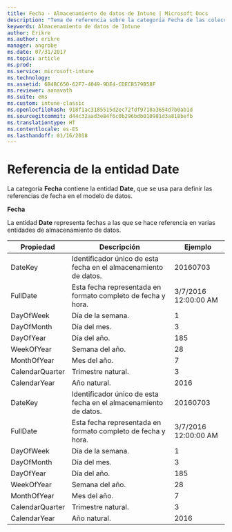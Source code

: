 ```yaml
---
title: Fecha - Almacenamiento de datos de Intune | Microsoft Docs
description: "Tema de referencia sobre la categoría Fecha de las colecciones de entidades de la API de Almacenamiento de datos de Intune."
keywords: Almacenamiento de datos de Intune
author: Erikre
ms.author: erikre
manager: angrobe
ms.date: 07/31/2017
ms.topic: article
ms.prod: 
ms.service: microsoft-intune
ms.technology: 
ms.assetid: 6B4BC650-62F7-4049-9DE4-CDECB579B58F
ms.reviewer: aanavath
ms.suite: ems
ms.custom: intune-classic
ms.openlocfilehash: 918f1ac3185515d2ec72fdf9718a3654d7b0ab1d
ms.sourcegitcommit: d44c32aad3e84f6c0b296bdb010981d3a818befb
ms.translationtype: HT
ms.contentlocale: es-ES
ms.lasthandoff: 01/16/2018
---
```

# <a name="reference-for-date-entity"></a>Referencia de la entidad Date

La categoría **Fecha** contiene la entidad **Date**, que se usa para definir las referencias de fecha en el modelo de datos.

**Fecha**

La entidad **Date** representa fechas a las que se hace referencia en varias entidades de almacenamiento de datos.

| Propiedad  | Descripción | Ejemplo |
|---------|------------|--------|
| DateKey | Identificador único de esta fecha en el almacenamiento de datos. | 20160703 |
| FullDate | Esta fecha representada en formato completo de fecha y hora. | 3/7/2016 12:00:00 AM |
| DayOfWeek | Día de la semana. | 1 |
| DayOfMonth | Día del mes. | 3 |
| DayOfYear | Día del año. | 185 |
| WeekOfYear | Semana del año. | 28 |
| MonthOfYear | Mes del año. | 7 |
| CalendarQuarter | Trimestre natural. | 3 |
| CalendarYear | Año natural. | 2016 |
| DateKey | Identificador único de esta fecha en el almacenamiento de datos. | 20160703 |
| FullDate | Esta fecha representada en formato completo de fecha y hora. | 3/7/2016 12:00:00 AM |
| DayOfWeek | Día de la semana. | 1 |
| DayOfMonth | Día del mes. | 3 |
| DayOfYear | Día del año. | 185 |
| WeekOfYear | Semana del año. | 28 |
| MonthOfYear | Mes del año. | 7 |
| CalendarQuarter | Trimestre natural. | 3 |
| CalendarYear | Año natural. | 2016 |

